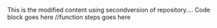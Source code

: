 This is the modified content using secondversion of repository....
Code block goes here
//function steps goes here